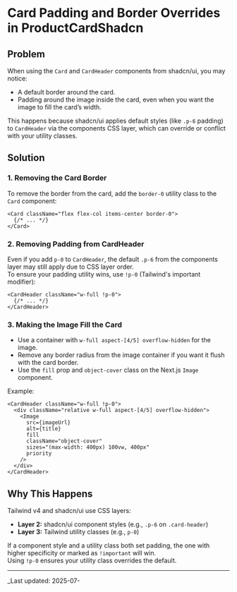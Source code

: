 # Card Padding and Border Overrides in ProductCardShadcn

## Problem

When using the `Card` and `CardHeader` components from shadcn/ui, you may notice:
- A default border around the card.
- Padding around the image inside the card, even when you want the image to fill the card’s width.

This happens because shadcn/ui applies default styles (like `.p-6` padding) to `CardHeader` via the components CSS layer, which can override or conflict with your utility classes.

## Solution

### 1. **Removing the Card Border**

To remove the border from the card, add the `border-0` utility class to the `Card` component:

```tsx
<Card className="flex flex-col items-center border-0">
  {/* ... */}
</Card>
```

### 2. **Removing Padding from CardHeader**

Even if you add `p-0` to `CardHeader`, the default `.p-6` from the components layer may still apply due to CSS layer order.  
To ensure your padding utility wins, use `!p-0` (Tailwind's important modifier):

```tsx
<CardHeader className="w-full !p-0">
  {/* ... */}
</CardHeader>
```

### 3. **Making the Image Fill the Card**

- Use a container with `w-full aspect-[4/5] overflow-hidden` for the image.
- Remove any border radius from the image container if you want it flush with the card border.
- Use the `fill` prop and `object-cover` class on the Next.js `Image` component.

Example:

```tsx
<CardHeader className="w-full !p-0">
  <div className="relative w-full aspect-[4/5] overflow-hidden">
    <Image
      src={imageUrl}
      alt={title}
      fill
      className="object-cover"
      sizes="(max-width: 400px) 100vw, 400px"
      priority
    />
  </div>
</CardHeader>
```

## Why This Happens

Tailwind v4 and shadcn/ui use CSS layers:
- **Layer 2:** shadcn/ui component styles (e.g., `.p-6` on `.card-header`)
- **Layer 3:** Tailwind utility classes (e.g., `p-0`)

If a component style and a utility class both set padding, the one with higher specificity or marked as `!important` will win.  
Using `!p-0` ensures your utility class overrides the default.

---

_Last updated: 2025-07-